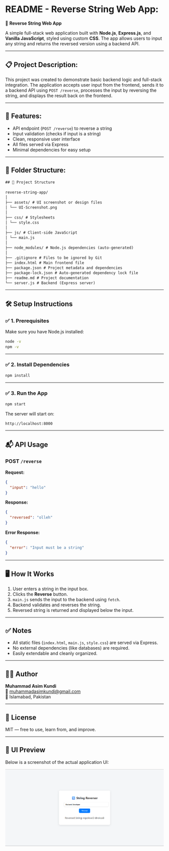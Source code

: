 # README - Reverse String Web App:

🔄 **Reverse String Web App**

A simple full-stack web application built with **Node.js**, **Express.js**, and **Vanilla JavaScript**, styled using custom **CSS**. The app allows users to input any string and returns the reversed version using a backend API.

---

## 📋 Project Description:

This project was created to demonstrate basic backend logic and full-stack integration. The application accepts user input from the frontend, sends it to a backend API using `POST /reverse`, processes the input by reversing the string, and displays the result back on the frontend.

---

## 🚀 Features:

- API endpoint (`POST /reverse`) to reverse a string  
- Input validation (checks if input is a string)  
- Clean, responsive user interface  
- All files served via Express  
- Minimal dependencies for easy setup  

---

## 📁 Folder Structure:

```
## 📁 Project Structure

reverse-string-app/
│
├── assets/ # UI screenshot or design files
│ └── UI-Screenshot.png
│
├── css/ # Stylesheets
│ └── style.css
│
├── js/ # Client-side JavaScript
│ └── main.js
│
├── node_modules/ # Node.js dependencies (auto-generated)
│
├── .gitignore # Files to be ignored by Git
├── index.html # Main frontend file
├── package.json # Project metadata and dependencies
├── package-lock.json # Auto-generated dependency lock file
├── readme.md # Project documentation
└── server.js # Backend (Express server)
```

---

## 🛠️ Setup Instructions

### ✅ 1. Prerequisites  
Make sure you have Node.js installed:

```bash
node -v  
npm -v
```

---

### ✅ 2. Install Dependencies

```bash
npm install
```

---

### ✅ 3. Run the App

```bash
npm start
```

The server will start on:

```
http://localhost:8000
```

---

## 📬 API Usage

### POST `/reverse`

**Request:**
```json
{
  "input": "hello"
}
```

**Response:**
```json
{
  "reversed": "olleh"
}
```

**Error Response:**
```json
{
  "error": "Input must be a string"
}
```

---

## 🖥️ How It Works

1. User enters a string in the input box.  
2. Clicks the **Reverse** button.  
3. `main.js` sends the input to the backend using `fetch`.  
4. Backend validates and reverses the string.  
5. Reversed string is returned and displayed below the input.

---

## ✅ Notes

- All static files (`index.html`, `main.js`, `style.css`) are served via Express.  
- No external dependencies (like databases) are required.  
- Easily extendable and cleanly organized.  

---

## 👨‍💻 Author

**Muhammad Asim Kundi**  
📧 muhammadasimkundi@gmail.com  
📍 Islamabad, Pakistan  

---

## 📄 License

MIT — free to use, learn from, and improve.

---

## 📸 UI Preview

Below is a screenshot of the actual application UI:

![String Reverser Screenshot](assets/UI-Screenshot.png)
